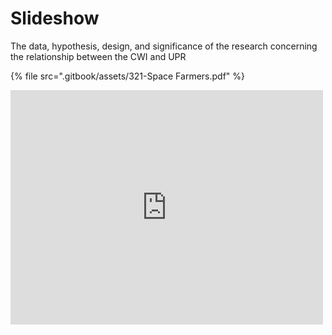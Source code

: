 # Slideshow

The data, hypothesis, design, and significance of the research concerning the relationship between the CWI and UPR



{% file src=".gitbook/assets/321-Space Farmers.pdf" %}

<embed src="https://www.leeward.hawaii.edu/files/mathlab/handouts/Calculus_Formulas.pdf" width="500" height="375" 
 type="application/pdf">

